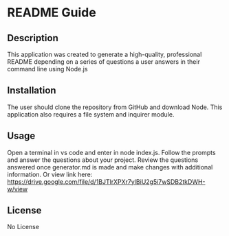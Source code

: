 # README Guide 

## Description
This application was created to generate a high-quality, professional README depending on a series of questions a user answers in their command line using Node.js
## Installation
The user should clone the repository from GitHub and download Node. This application also requires a file system and inquirer module.
## Usage
Open a terminal in vs code and enter in node index.js.  Follow the prompts and answer the questions about your project. Review the questions answered once generator.md is made and make changes with additional information. 
 Or view link here: https://drive.google.com/file/d/1BJTlrXPXr7ylBiU2g5i7wSDB2tkDWH-w/view
## License
No License 

